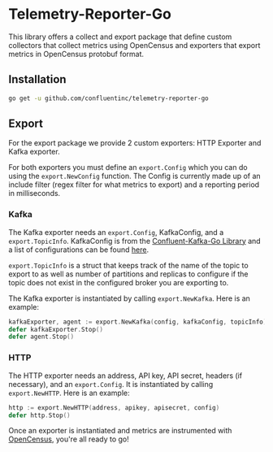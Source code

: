 # Telemetry-Reporter-Go

This library offers a collect and export package that define custom collectors that collect 
metrics using OpenCensus and exporters that export metrics in OpenCensus protobuf format.

## Installation

```bash
go get -u github.com/confluentinc/telemetry-reporter-go
```

## Export
For the export package we provide 2 custom exporters: HTTP Exporter and Kafka exporter.

For both exporters you must define an `export.Config` which you can do using the `export.NewConfig` function. The Config is currently made up of an include filter (regex filter for what metrics to export) and a reporting period in milliseconds.

### Kafka

The Kafka exporter needs an `export.Config`, KafkaConfig, and a `export.TopicInfo`. KafkaConfig is from the [Confluent-Kafka-Go Library](https://github.com/confluentinc/confluent-kafka-go) and a list of configurations can be found [here](https://github.com/edenhill/librdkafka/blob/master/CONFIGURATION.md).

`export.TopicInfo` is a struct that keeps track of the name of the topic to export to as well as number of partitions and replicas to configure if the topic does not exist in the configured broker you are exporting to.

The Kafka exporter is instantiated by calling `export.NewKafka`. Here is an example:
```go
kafkaExporter, agent := export.NewKafka(config, kafkaConfig, topicInfo)
defer kafkaExporter.Stop()
defer agent.Stop()
```

### HTTP

The HTTP exporter needs an address, API key, API secret, headers (if necessary), and an `export.Config`. It is instantiated by calling `export.NewHTTP`. Here is an example:

```go
http := export.NewHTTP(address, apikey, apisecret, config)
defer http.Stop()
```

Once an exporter is instantiated and metrics are instrumented with [OpenCensus](https://github.com/census-instrumentation/opencensus-go), you're all ready to go!
